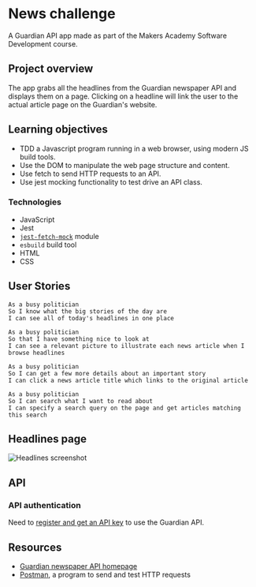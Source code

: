 # News challenge

A Guardian API app made as part of the Makers Academy Software Development course.

## Project overview

The app grabs all the headlines from the Guardian newspaper API and displays them on a
page. Clicking on a headline will link the user to the actual article page on the Guardian's website.

## Learning objectives

- TDD a Javascript program running in a web browser, using modern JS build tools.
- Use the DOM to manipulate the web page structure and content.
- Use fetch to send HTTP requests to an API.
- Use jest mocking functionality to test drive an API class.

### Technologies

- JavaScript
- Jest
- [`jest-fetch-mock`](https://www.npmjs.com/package/jest-fetch-mock) module
- `esbuild` build tool
- HTML
- CSS

## User Stories

```
As a busy politician
So I know what the big stories of the day are
I can see all of today's headlines in one place
```

```
As a busy politician
So that I have something nice to look at
I can see a relevant picture to illustrate each news article when I browse headlines
```

```
As a busy politician
So I can get a few more details about an important story
I can click a news article title which links to the original article
```

```
As a busy politician
So I can search what I want to read about
I can specify a search query on the page and get articles matching this search
```

## Headlines page

![Headlines screenshot](./headlines-screenshot.png)

## API

### API authentication

Need to [register and get an API
key](https://open-platform.theguardian.com/access/) to use the Guardian API.

## Resources

- [Guardian newspaper API homepage](http://open-platform.theguardian.com/documentation/)
- [Postman](https://www.postman.com/downloads/?utm_source=postman-home), a program to send and test HTTP requests
